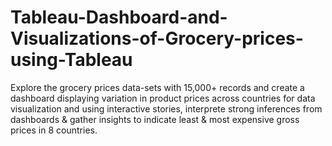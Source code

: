 # Tableau-Dashboard-and-Visualizations-of-Grocery-prices-using-Tableau
Explore the grocery prices data-sets with 15,000+ records and create a dashboard displaying variation in product prices across countries for data visualization and using interactive stories, interprete strong inferences from dashboards & gather insights to indicate least & most expensive gross prices in 8 countries.
